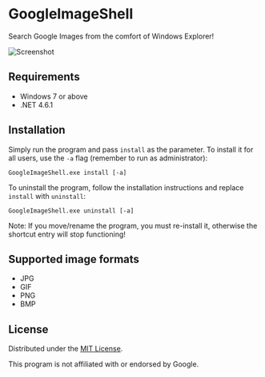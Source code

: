 # GoogleImageShell

Search Google Images from the comfort of Windows Explorer!

![Screenshot](http://i.imgur.com/1P4nb0P.png)

## Requirements

- Windows 7 or above
- .NET 4.6.1

## Installation

Simply run the program and pass `install` as the parameter. To install it
for all users, use the `-a` flag (remember to run as administrator):

`GoogleImageShell.exe install [-a]`

To uninstall the program, follow the installation instructions and replace
`install` with `uninstall`:

`GoogleImageShell.exe uninstall [-a]`

Note: If you move/rename the program, you must re-install it, otherwise the
shortcut entry will stop functioning!

## Supported image formats

- JPG
- GIF
- PNG
- BMP

## License

Distributed under the [MIT License](http://opensource.org/licenses/MIT).

This program is not affiliated with or endorsed by Google.
